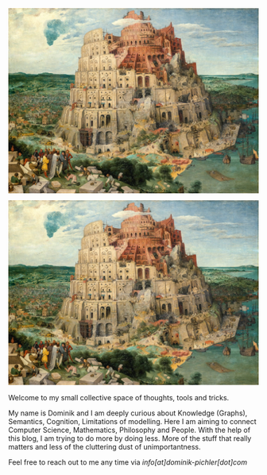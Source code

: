 
<img src="/_imgs/babel_bro.jpg" alt="Centered Image" style="display: block; margin-left: auto; margin-right: auto;" />

![alt text](/_imgs/babel_bro.jpg "Title")


Welcome to my small collective space of thoughts, tools and tricks. 

My name is Dominik and I am deeply curious about Knowledge (Graphs), Semantics, Cognition, Limitations of modelling. Here I am aiming to connect Computer Science, Mathematics, Philosophy and People.
With the help of this blog, I am trying to do more by doing less. 
More of the stuff that really matters and less of the cluttering dust of unimportantness. 


Feel free to reach out to me any time via *info[at]dominik-pichler[dot]com*


<br>
<br>
<br>
<br>
<br>




